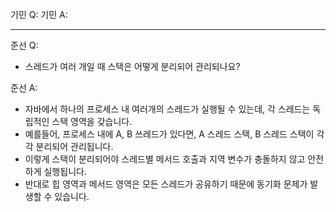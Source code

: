 기민 Q: 
기민 A: 

---
준선 Q: 
- 스레드가 여러 개일 때 스택은 어떻게 분리되어 관리되나요?

준선 A:
- 자바에서 하나의 프로세스 내 여러개의 스레드가 실행될 수 있는데, 각 스레드는 독립적인 스택 영역을 갖습니다.
- 예를들어, 프로세스 내에 A, B 쓰레드가 있다면, A 스레드 스택, B 스레드 스택이 각각 분리되어 관리됩니다.  
- 이렇게 스택이 분리되어야 스레드별 메서드 호출과 지역 변수가 충돌하지 않고 안전하게 실행됩니다.
- 반대로 힙 영역과 메서드 영역은 모든 스레드가 공유하기 때문에 동기화 문제가 발생할 수 있습니다.